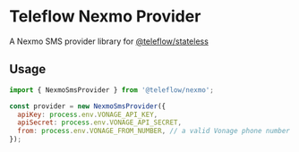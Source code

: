 # Teleflow Nexmo Provider

A Nexmo SMS provider library for [@teleflow/stateless](https://github.com/khulnasoft/teleflow)

## Usage

```javascript
import { NexmoSmsProvider } from '@teleflow/nexmo';

const provider = new NexmoSmsProvider({
  apiKey: process.env.VONAGE_API_KEY,
  apiSecret: process.env.VONAGE_API_SECRET,
  from: process.env.VONAGE_FROM_NUMBER, // a valid Vonage phone number
});
```
